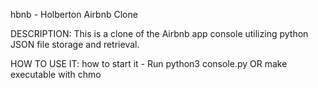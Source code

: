 hbnb - Holberton Airbnb Clone

DESCRIPTION: This is a clone of the Airbnb app console utilizing python JSON
file storage and retrieval.

HOW TO USE IT:
how to start it -
Run
	python3 console.py
OR make executable with   chmo